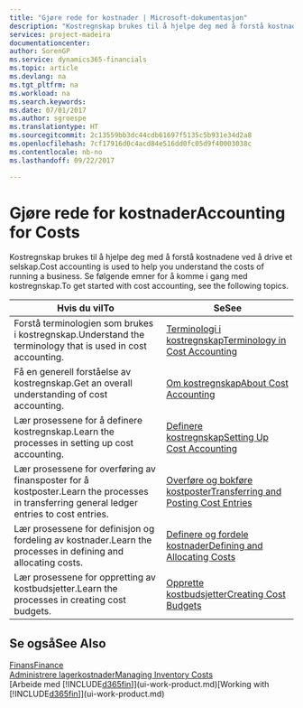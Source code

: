 ```yaml
---
title: "Gjøre rede for kostnader | Microsoft-dokumentasjon"
description: "Kostregnskap brukes til å hjelpe deg med å forstå kostnadene ved å drive et selskap. Se følgende emner for å komme i gang med kostregnskap."
services: project-madeira
documentationcenter: 
author: SorenGP
ms.service: dynamics365-financials
ms.topic: article
ms.devlang: na
ms.tgt_pltfrm: na
ms.workload: na
ms.search.keywords: 
ms.date: 07/01/2017
ms.author: sgroespe
ms.translationtype: HT
ms.sourcegitcommit: 2c13559bb3dc44cdb61697f5135c5b931e34d2a8
ms.openlocfilehash: 7cf17916d0c4acd84e516dd0fc05d9f40003038c
ms.contentlocale: nb-no
ms.lasthandoff: 09/22/2017

---
```

# <a name="accounting-for-costs"></a><span data-ttu-id="ed6ec-104">Gjøre rede for kostnader</span><span class="sxs-lookup"><span data-stu-id="ed6ec-104">Accounting for Costs</span></span>
<span data-ttu-id="ed6ec-105">Kostregnskap brukes til å hjelpe deg med å forstå kostnadene ved å drive et selskap.</span><span class="sxs-lookup"><span data-stu-id="ed6ec-105">Cost accounting is used to help you understand the costs of running a business.</span></span> <span data-ttu-id="ed6ec-106">Se følgende emner for å komme i gang med kostregnskap.</span><span class="sxs-lookup"><span data-stu-id="ed6ec-106">To get started with cost accounting, see the following topics.</span></span>  

|<span data-ttu-id="ed6ec-107">Hvis du vil</span><span class="sxs-lookup"><span data-stu-id="ed6ec-107">To</span></span>|<span data-ttu-id="ed6ec-108">Se</span><span class="sxs-lookup"><span data-stu-id="ed6ec-108">See</span></span>|  
|--------|---------|  
|<span data-ttu-id="ed6ec-109">Forstå terminologien som brukes i kostregnskap.</span><span class="sxs-lookup"><span data-stu-id="ed6ec-109">Understand the terminology that is used in cost accounting.</span></span>|[<span data-ttu-id="ed6ec-110">Terminologi i kostregnskap</span><span class="sxs-lookup"><span data-stu-id="ed6ec-110">Terminology in Cost Accounting</span></span>](finance-terminology-in-cost-accounting.md)|  
|<span data-ttu-id="ed6ec-111">Få en generell forståelse av kostregnskap.</span><span class="sxs-lookup"><span data-stu-id="ed6ec-111">Get an overall understanding of cost accounting.</span></span>|[<span data-ttu-id="ed6ec-112">Om kostregnskap</span><span class="sxs-lookup"><span data-stu-id="ed6ec-112">About Cost Accounting</span></span>](finance-about-cost-accounting.md)|  
|<span data-ttu-id="ed6ec-113">Lær prosessene for å definere kostregnskap.</span><span class="sxs-lookup"><span data-stu-id="ed6ec-113">Learn the processes in setting up cost accounting.</span></span>|[<span data-ttu-id="ed6ec-114">Definere kostregnskap</span><span class="sxs-lookup"><span data-stu-id="ed6ec-114">Setting Up Cost Accounting</span></span>](finance-set-up-cost-accounting.md)|  
|<span data-ttu-id="ed6ec-115">Lær prosessene for overføring av finansposter for å kostposter.</span><span class="sxs-lookup"><span data-stu-id="ed6ec-115">Learn the processes in transferring general ledger entries to cost entries.</span></span>|[<span data-ttu-id="ed6ec-116">Overføre og bokføre kostposter</span><span class="sxs-lookup"><span data-stu-id="ed6ec-116">Transferring and Posting Cost Entries</span></span>](finance-transfer-and-post-cost-entries.md)|  
|<span data-ttu-id="ed6ec-117">Lær prosessene for definisjon og fordeling av kostnader.</span><span class="sxs-lookup"><span data-stu-id="ed6ec-117">Learn the processes in defining and allocating costs.</span></span>|[<span data-ttu-id="ed6ec-118">Definere og fordele kostnader</span><span class="sxs-lookup"><span data-stu-id="ed6ec-118">Defining and Allocating Costs</span></span>](finance-define-and-allocate-costs.md)|  
|<span data-ttu-id="ed6ec-119">Lær prosessene for oppretting av kostbudsjetter.</span><span class="sxs-lookup"><span data-stu-id="ed6ec-119">Learn the processes in creating cost budgets.</span></span>|[<span data-ttu-id="ed6ec-120">Opprette kostbudsjetter</span><span class="sxs-lookup"><span data-stu-id="ed6ec-120">Creating Cost Budgets</span></span>](finance-create-cost-budgets.md)|  

## <a name="see-also"></a><span data-ttu-id="ed6ec-121">Se også</span><span class="sxs-lookup"><span data-stu-id="ed6ec-121">See Also</span></span>  
[<span data-ttu-id="ed6ec-122">Finans</span><span class="sxs-lookup"><span data-stu-id="ed6ec-122">Finance</span></span>](finance.md)  
[<span data-ttu-id="ed6ec-123">Administrere lagerkostnader</span><span class="sxs-lookup"><span data-stu-id="ed6ec-123">Managing Inventory Costs</span></span>](finance-manage-inventory-costs.md)  
<span data-ttu-id="ed6ec-124">[Arbeide med [!INCLUDE[d365fin](includes/d365fin_md.md)]](ui-work-product.md)</span><span class="sxs-lookup"><span data-stu-id="ed6ec-124">[Working with [!INCLUDE[d365fin](includes/d365fin_md.md)]](ui-work-product.md)</span></span>

